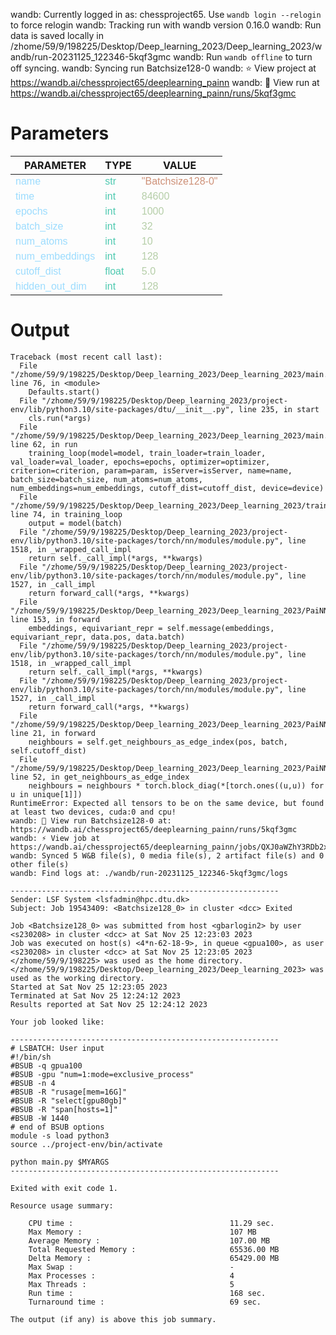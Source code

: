 wandb: Currently logged in as: chessproject65. Use `wandb login --relogin` to force relogin
wandb: Tracking run with wandb version 0.16.0
wandb: Run data is saved locally in /zhome/59/9/198225/Desktop/Deep_learning_2023/Deep_learning_2023/wandb/run-20231125_122346-5kqf3gmc
wandb: Run `wandb offline` to turn off syncing.
wandb: Syncing run Batchsize128-0
wandb: ⭐️ View project at https://wandb.ai/chessproject65/deeplearning_painn
wandb: 🚀 View run at https://wandb.ai/chessproject65/deeplearning_painn/runs/5kqf3gmc

<style>
c { color: #9cdcfe; font-family: 'Verdana', sans-serif;} /* VARIABLE */
d { color: #4EC9B0; font-family: 'Verdana', sans-serif;} /* CLASS */
e { color: #569cd6; font-family: 'Verdana', sans-serif;} /* BOOL */
f { color: #b5cea8; font-family: 'Verdana', sans-serif;} /* NUMBERS */
j { color: #ce9178; font-family: 'Verdana', sans-serif;} /* STRING */
k { font-family: 'Verdana', sans-serif;} /* SYMBOLS */
</style>

# Parameters

| PARAMETER         | TYPE              | VALUE             |
|-------------------|-------------------|-------------------|
| <c>name</c>       | <d>str</d>        | <j>"Batchsize128-0"</j> |
| <c>time</c>       | <d>int</d>        | <f>84600</f>      |
| <c>epochs</c>     | <d>int</d>        | <f>1000</f>       |
| <c>batch_size</c> | <d>int</d>        | <f>32</f>         |
| <c>num_atoms</c>  | <d>int</d>        | <f>10</f>         |
| <c>num_embeddings</c>| <d>int</d>        | <f>128</f>        |
| <c>cutoff_dist</c>| <d>float</d>      | <f>5.0</f>        |
| <c>hidden_out_dim</c>| <d>int</d>        | <f>128</f>        |

# Output

```
Traceback (most recent call last):
  File "/zhome/59/9/198225/Desktop/Deep_learning_2023/Deep_learning_2023/main.py", line 76, in <module>
    Defaults.start()
  File "/zhome/59/9/198225/Desktop/Deep_learning_2023/project-env/lib/python3.10/site-packages/dtu/__init__.py", line 235, in start
    cls.run(*args)
  File "/zhome/59/9/198225/Desktop/Deep_learning_2023/Deep_learning_2023/main.py", line 62, in run
    training_loop(model=model, train_loader=train_loader, val_loader=val_loader, epochs=epochs, optimizer=optimizer, criterion=criterion, param=param, isServer=isServer, name=name, batch_size=batch_size, num_atoms=num_atoms, num_embeddings=num_embeddings, cutoff_dist=cutoff_dist, device=device)
  File "/zhome/59/9/198225/Desktop/Deep_learning_2023/Deep_learning_2023/train.py", line 74, in training_loop
    output = model(batch)
  File "/zhome/59/9/198225/Desktop/Deep_learning_2023/project-env/lib/python3.10/site-packages/torch/nn/modules/module.py", line 1518, in _wrapped_call_impl
    return self._call_impl(*args, **kwargs)
  File "/zhome/59/9/198225/Desktop/Deep_learning_2023/project-env/lib/python3.10/site-packages/torch/nn/modules/module.py", line 1527, in _call_impl
    return forward_call(*args, **kwargs)
  File "/zhome/59/9/198225/Desktop/Deep_learning_2023/Deep_learning_2023/PaiNN.py", line 153, in forward
    embeddings, equivariant_repr = self.message(embeddings, equivariant_repr, data.pos, data.batch)
  File "/zhome/59/9/198225/Desktop/Deep_learning_2023/project-env/lib/python3.10/site-packages/torch/nn/modules/module.py", line 1518, in _wrapped_call_impl
    return self._call_impl(*args, **kwargs)
  File "/zhome/59/9/198225/Desktop/Deep_learning_2023/project-env/lib/python3.10/site-packages/torch/nn/modules/module.py", line 1527, in _call_impl
    return forward_call(*args, **kwargs)
  File "/zhome/59/9/198225/Desktop/Deep_learning_2023/Deep_learning_2023/PaiNN.py", line 21, in forward
    neighbours = self.get_neighbours_as_edge_index(pos, batch, self.cutoff_dist)
  File "/zhome/59/9/198225/Desktop/Deep_learning_2023/Deep_learning_2023/PaiNN.py", line 52, in get_neighbours_as_edge_index
    neighbours = neighbours * torch.block_diag(*[torch.ones((u,u)) for u in unique[1]])
RuntimeError: Expected all tensors to be on the same device, but found at least two devices, cuda:0 and cpu!
wandb: 🚀 View run Batchsize128-0 at: https://wandb.ai/chessproject65/deeplearning_painn/runs/5kqf3gmc
wandb: ️⚡ View job at https://wandb.ai/chessproject65/deeplearning_painn/jobs/QXJ0aWZhY3RDb2xsZWN0aW9uOjExODQwNjM4Mg==/version_details/v1
wandb: Synced 5 W&B file(s), 0 media file(s), 2 artifact file(s) and 0 other file(s)
wandb: Find logs at: ./wandb/run-20231125_122346-5kqf3gmc/logs

------------------------------------------------------------
Sender: LSF System <lsfadmin@hpc.dtu.dk>
Subject: Job 19543409: <Batchsize128_0> in cluster <dcc> Exited

Job <Batchsize128_0> was submitted from host <gbarlogin2> by user <s230208> in cluster <dcc> at Sat Nov 25 12:23:03 2023
Job was executed on host(s) <4*n-62-18-9>, in queue <gpua100>, as user <s230208> in cluster <dcc> at Sat Nov 25 12:23:05 2023
</zhome/59/9/198225> was used as the home directory.
</zhome/59/9/198225/Desktop/Deep_learning_2023/Deep_learning_2023> was used as the working directory.
Started at Sat Nov 25 12:23:05 2023
Terminated at Sat Nov 25 12:24:12 2023
Results reported at Sat Nov 25 12:24:12 2023

Your job looked like:

------------------------------------------------------------
# LSBATCH: User input
#!/bin/sh
#BSUB -q gpua100
#BSUB -gpu "num=1:mode=exclusive_process"
#BSUB -n 4
#BSUB -R "rusage[mem=16G]"
#BSUB -R "select[gpu80gb]"
#BSUB -R "span[hosts=1]"
#BSUB -W 1440
# end of BSUB options
module -s load python3
source ../project-env/bin/activate

python main.py $MYARGS
------------------------------------------------------------

Exited with exit code 1.

Resource usage summary:

    CPU time :                                   11.29 sec.
    Max Memory :                                 107 MB
    Average Memory :                             107.00 MB
    Total Requested Memory :                     65536.00 MB
    Delta Memory :                               65429.00 MB
    Max Swap :                                   -
    Max Processes :                              4
    Max Threads :                                5
    Run time :                                   168 sec.
    Turnaround time :                            69 sec.

The output (if any) is above this job summary.

